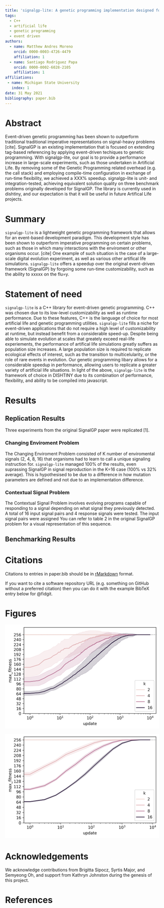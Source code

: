 ```yaml
---
title: 'signalgp-lite: A genetic programming implementation designed for large-scale artificial life applications'
tags:
  - C++
  - artificial life
  - genetic programming
  - event driven
authors:
  - name: Matthew Andres Moreno
    orcid: 0000-0003-4726-4479
    affiliation: 1
  - name: Santiago Rodriguez Papa
    orcid: 0000-0002-6028-2105
    affiliation: 1
affiliations:
 - name: Michigan State University
   index: 1
date: 31 May 2021
bibliography: paper.bib
---
```


# Abstract

Event-driven genetic programming has been shown to outperform traditional traditional imperative representations on signal-heavy problems [cite].
SignalGP is an existing implementation that is focused on extending tag-based referencing by applying event-driven techiques to genetic programming.
With signalgp-lite, our goal is to provide a performance increase in large-scale experiments, such as those undertaken in Artificial Life.
By removing some of the Genetic Programming related overhead (e.g. the call stack) and employing compile-time configuration in exchange of run-time flexibility, we achieved a XXX% speedup.
signalgp-lite is unit- and integration-tested, achieving equivalent solution quality on three benchmark problems originally developed for SignalGP.
The library is currently used in dishtiny, and our expectation is that it will be useful in future Artifical Life projects.

# Summary

`signalgp-lite` is a lightweight genetic programming framework that allows for an event-based development paradigm.
This development style has been shown to outperform imperative programming on certain problems, such as those in which many interactions with the enviroment or other organisms occur. [cite]
One example of such situation is the case of a large-scale digital evolution experiment, as well as various other artifical life simulations.
`signalgp-lite` offers a speedup over the original event-driven framework (SignalGP) by forgoing some run-time customizability, such as the ability to xxxxx on the flu=y.

# Statement of need

`signalgp-lite` is a C++ library for event-driven genetic programming.
C++ was chosen due to its low-level customizability as well as runtime performance.
Due to these features, C++ is the language of choice for most artificial life and genetic programming utilities.
`signalgp-lite` fills a niche for event-driven applications that do not require a high level of customizability at runtime, but instead benefit from a considerable speed-up.
Despite being able to simulate evolution at scales that greately exceed real-life experiements, the performance of artifical life simulations greatly suffers as population size increases.
A large population size is required to replicate ecological effects of interest, such as the transition to multicelularity, or the role of rare events in evolution.
Our genetic programming libary allows for a considerable speedup in performance, allowing users to replicate a greater variety of artificial life situations.
In light of the above, `signalgp-lite` is the framework of choice in DISHTINY due to its combination of performance, flexibility, and ability to be compiled into javascript.

# Results

## Replication Results

Three experiments from the original SignalGP paper were replicated [1].

### Changing Enviroment Problem

The Changing Enviroment Problem consisted of K number of enviromental signals (2, 4, 8, 16) that organisms had to learn to call a unique signaling instruction for. `signalgp-lite` managed 100% of the results, even suprassing SignalGP in signal reproduction in the K=16 case (100% vs 32% average).
This is hypothesised to be due to a difference in how mutation parameters are defined and not due to an implementation difference.

### Contextual Signal Problem

The Contextual Signal Problem involves evolving programs capable of responding to a signal depending on what signal they previously detected.
A total of 16 input signal pairs and 4 response signals were tested.
The input signal pairs were assigned
You can refer to table 2 in the original SignalGP problem for a visual representation of this sequence.

## Benchmarking Results

# Citations

Citations to entries in paper.bib should be in
[rMarkdown](http://rmarkdown.rstudio.com/authoring_bibliographies_and_citations.html)
format.

If you want to cite a software repository URL (e.g. something on GitHub without a preferred
citation) then you can do it with the example BibTeX entry below for @fidgit.

<!-- For a quick reference, the following citation commands can be used:
- `@author:2001`  ->  "Author et al. (2001)"
- `[@author:2001]` -> "(Author et al., 2001)"
- `[@author1:2001; @author2:2001]` -> "(Author1 et al., 2001; Author2 et al., 2002)" -->

# Figures

<!-- Figures can be included like this:
![Caption for example figure.\label{fig:example}](figure.png)
and referenced from text using \autoref{fig:example}.

Figure sizes can be customized by adding an optional second parameter:
![Caption for example figure.](figure.png){ width=20% } -->

![Maximum fitness wrt. updates, with standard deviation confidence intervals. This is because, due to large number of datapoints, computing 95% CI takes a non-insignificant amount of time.\label{fig:max-fitness-sd}](figures/max-fitness-sd.png)

![Filtered maximum fitness wrt. updates, with 95% confidence intervals. Data has been filtered logarithmically,\label{fig:max-fitness-sd}](figures/max-fitness-log2.png)


# Acknowledgements

We acknowledge contributions from Brigitta Sipocz, Syrtis Major, and Semyeong
Oh, and support from Kathryn Johnston during the genesis of this project.

# References
